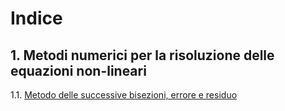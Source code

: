 # Indice

## 1. Metodi numerici per la risoluzione delle equazioni non-lineari
   1.1. [Metodo delle successive bisezioni, errore e residuo](Appunti/Lezione1.md)
